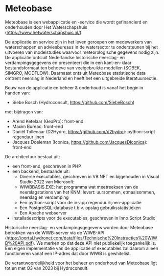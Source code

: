 # Meteobase

Meteobase is een webapplicatie en -service die wordt gefinancierd en onderhouden door Het Waterschapshuis (https://www.hetwaterschapshuis.nl/).

De applicatie en service zijn in het leven geroepen om medewerkers van waterschappen en adviesbureaus in de watersector te ondersteunen bij het uitvoeren van modelstudies waarvoor meteorologische gegevens nodig zijn. De applicatie ontsluit Nederlandse historische neerslag- en verdampingsgegevens en presenteert die in een kant-en-klaar bestandsformaat ten behoeve van veelgebruikte modellen (SOBEK, SIMGRO, MODFLOW). Daarnaast ontsluit Meteobase statistische data omtrent neerslag in Nederland en heeft het een uitgebreide literatuursectie.

Bouw van de applicatie en beheer & onderhoud is vanaf het begin in handen van:

* Siebe Bosch (Hydroconsult, https://github.com/SiebeBosch)

met bijdragen van:

* Arend Ketelaar (GeoPro): front-end
* Maxim Bureac: front-end
* Daniël Tollenaar (D2Hydro, https://github.com/d2hydro): python-script regenduurlijnen
* Jacques Doeleman (Iconica, https://github.com/JacquesDIconica): front-end

De architectuur bestaat uit:
* een front-end, geschreven in PHP
* een backend, bestaande uit:
  * Diverse executables, geschreven in VB.NET en bijgehouden in Visual Studio 2022 van Microsoft:
   * WIWBBASIS.EXE: het programma wat meetreeksen van de neerslagstations van het KNMI levert: uursommen, etmaalsommen, neerslag en verdamping  
  * Een python-script voor de in-app regenduurlijnen-applicatie
  * Een PostgreSQL-database t.b.v. opslag gebruiksstatistieken
  * Een Apache webserver
* installatiescripts voor de executables, geschreven in Inno Script Studio

Historische neerslag- en verdampingsgegevens worden door Meteobase betrokken van de WIWB-server via de WIWB-API (https://portal.hydronet.com/data/files/Technische%20Instructies%20WIWB%20API.pdf). We merken op dat deze API niet publiekelijk toegankelijk is. Een eigen implementatie van de applicatie of executables zal daarom alleen functioneren vanaf een IP-adres dat door WIWB is gewhitelist.

De verantwoordelijkheid voor het beheer en onderhoud van Meteobase ligt tot en met Q3 van 2023 bij Hydroconsult.





